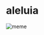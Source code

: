 # aleluia
![meme](https://user-images.githubusercontent.com/59674551/72231055-ec5be280-3597-11ea-8d12-a123a52b5250.jpg)
